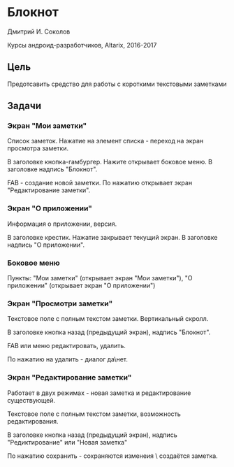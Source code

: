 # Блокнот

Дмитрий И. Соколов

Курсы андроид-разработчиков, Altarix, 2016-2017



## Цель

Предотсавить средство для работы с короткими текстовыми заметками



## Задачи



### Экран "Мои заметки"

Список заметок. Нажатие на элемент списка - переход на экран просмотра заметки.

В заголовке кнопка-гамбургер. Нажите открывает боковое меню. В заголовке надпись "Блокнот".

FAB - создание новой заметки. По нажатию открывает экран "Редактирование заметки".



### Экран "О приложении"

Информация о приложении, версия.

В заголовке крестик. Нажатие закрывает текущий экран. В заголовке надпись "О приложении".



### Боковое меню

Пункты: "Мои заметки" (открывает экран "Мои заметки"), "О приложении" (открывает экран "О приложении")



### Экран "Просмотри заметки"

Текстовое поле с полным текстом заметки. Вертикальный скролл.

В заголовке кнопка назад (предыдущий экран), надпись "Блокнот".

FAB или меню редактировать, удалить.

По нажатию на удалить - диалог да\нет.



### Экран "Редактирование заметки"

Работает в двух режимах - новая заметка и редактирование существующей.

Текстовое поле с полным текстом заметки, возможность редактирования.

В заголовке кнопка назад (предыдущий экран), надпись "Редиктирование" или "Новая заметка"

По нажатию сохранить - сохраняются изменеия \ создаётся заметка.